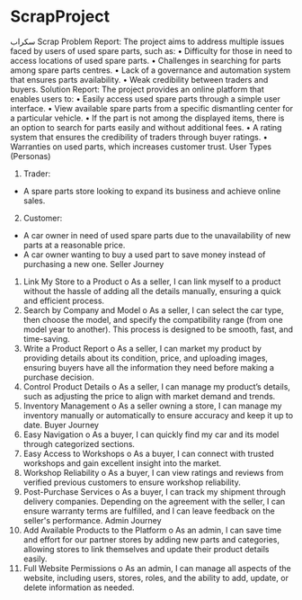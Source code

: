 # ScrapProject

سكراب
Scrap
Problem Report:
The project aims to address multiple issues faced by users of used spare
parts, such as:
• Difficulty for those in need to access locations of used spare parts.
• Challenges in searching for parts among spare parts centres.
• Lack of a governance and automation system that ensures parts
availability.
• Weak credibility between traders and buyers.
Solution Report:
The project provides an online platform that enables users to:
• Easily access used spare parts through a simple user interface.
• View available spare parts from a specific dismantling center for a
particular vehicle.
• If the part is not among the displayed items, there is an option to
search for parts easily and without additional fees.
• A rating system that ensures the credibility of traders through buyer
ratings.
• Warranties on used parts, which increases customer trust.
User Types (Personas)
1. Trader:
- A spare parts store looking to expand its business and achieve
online sales.
2. Customer:
- A car owner in need of used spare parts due to the unavailability
of new parts at a reasonable price.
- A car owner wanting to buy a used part to save money instead of
purchasing a new one.
Seller Journey
1. Link My Store to a Product
o As a seller, I can link myself to a product without the hassle of adding
all the details manually, ensuring a quick and efficient process.
2. Search by Company and Model
o As a seller, I can select the car type, then choose the model, and specify
the compatibility range (from one model year to another). This process
is designed to be smooth, fast, and time-saving.
3. Write a Product Report
o As a seller, I can market my product by providing details about its
condition, price, and uploading images, ensuring buyers have all the
information they need before making a purchase decision.
4. Control Product Details
o As a seller, I can manage my product’s details, such as adjusting the
price to align with market demand and trends.
5. Inventory Management
o As a seller owning a store, I can manage my inventory manually or
automatically to ensure accuracy and keep it up to date.
Buyer Journey
1. Easy Navigation
o As a buyer, I can quickly find my car and its model through categorized
sections.
2. Easy Access to Workshops
o As a buyer, I can connect with trusted workshops and gain excellent
insight into the market.
3. Workshop Reliability
o As a buyer, I can view ratings and reviews from verified previous
customers to ensure workshop reliability.
4. Post-Purchase Services
o As a buyer, I can track my shipment through delivery companies.
Depending on the agreement with the seller, I can ensure warranty terms
are fulfilled, and I can leave feedback on the seller's performance.
Admin Journey
1. Add Available Products to the Platform
o As an admin, I can save time and effort for our partner stores by adding
new parts and categories, allowing stores to link themselves and update
their product details easily.
2. Full Website Permissions
o As an admin, I can manage all aspects of the website, including users,
stores, roles, and the ability to add, update, or delete information as
needed.
